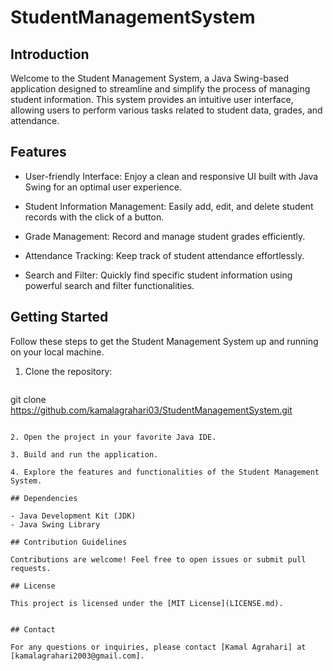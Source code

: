 # StudentManagementSystem

## Introduction

Welcome to the Student Management System, a Java Swing-based application designed to streamline and simplify the process of managing student information. This system provides an intuitive user interface, allowing users to perform various tasks related to student data, grades, and attendance.

## Features

- User-friendly Interface: Enjoy a clean and responsive UI built with Java Swing for an optimal user experience.

- Student Information Management: Easily add, edit, and delete student records with the click of a button.

- Grade Management: Record and manage student grades efficiently.

- Attendance Tracking: Keep track of student attendance effortlessly.

- Search and Filter: Quickly find specific student information using powerful search and filter functionalities.



## Getting Started

Follow these steps to get the Student Management System up and running on your local machine.

1. Clone the repository:
   ```bash
  git clone  https://github.com/kamalagrahari03/StudentManagementSystem.git
   ```

2. Open the project in your favorite Java IDE.

3. Build and run the application.

4. Explore the features and functionalities of the Student Management System.

## Dependencies

- Java Development Kit (JDK)
- Java Swing Library

## Contribution Guidelines

Contributions are welcome! Feel free to open issues or submit pull requests. 

## License

This project is licensed under the [MIT License](LICENSE.md).


## Contact

For any questions or inquiries, please contact [Kamal Agrahari] at [kamalagrahari2003@gmail.com].

```
